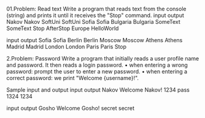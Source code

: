 01.Problem: Read text
Write a program that reads text from the console (string) and prints it until it receives the "Stop" command.
input	    output
Nakov     Nakov
SoftUni   SoftUni
Sofia     Sofia
Bulgaria  Bulgaria
SomeText  SomeText
Stop
AfterStop
Europe
HelloWorld	

input	     output
Sofia      Sofia
Berlin     Berlin
Moscow     Moscow
Athens     Athens
Madrid     Madrid
London     London
Paris      Paris
Stop	

2.Problem: Password
Write a program that initially reads a user profile name and password. It then reads a login password.
• when entering a wrong password: prompt the user to enter a new password.
• when entering a correct password: we print "Welcome {username}!".

Sample input and output
input	  output
Nakov   Welcome Nakov!
1234
pass
1324
1234	

input	  output
Gosho   Welcome Gosho!
secret
secret	














